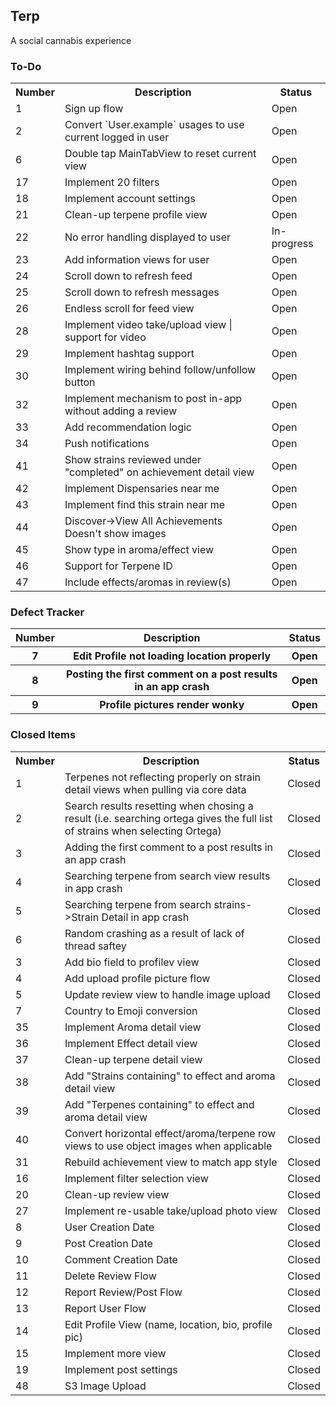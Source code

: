 ## Terp
A social cannabis experience

### To-Do

<table>
<tr><th>Number</th><th>Description</th><th>Status</th></tr>
<tr><td>1</td><td>Sign up flow</td><td>Open</td></tr>
<tr><td>2</td><td>Convert `User.example` usages to use current logged in user</td><td>Open</td></tr>
<tr><td>6</td><td>Double tap MainTabView to reset current view</td><td>Open</td></tr>
<tr><td>17</td><td>Implement 20 filters</td><td>Open</td></tr>
<tr><td>18</td><td>Implement account settings</td><td>Open</td></tr>
<tr><td>21</td><td>Clean-up terpene profile view</td><td>Open</td></tr>
<tr><td>22</td><td>No error handling displayed to user</td><td>In-progress</td></tr>
<tr><td>23</td><td>Add information views for user</td><td>Open</td></tr>
<tr><td>24</td><td>Scroll down to refresh feed</td><td>Open</td></tr>
<tr><td>25</td><td>Scroll down to refresh messages</td><td>Open</td></tr>
<tr><td>26</td><td>Endless scroll for feed view</td><td>Open</td></tr>
<tr><td>28</td><td>Implement video take/upload view | support for video</td><td>Open</td></tr>
<tr><td>29</td><td>Implement hashtag support</td><td>Open</td></tr>
<tr><td>30</td><td>Implement wiring behind follow/unfollow button</td><td>Open</td></tr>
<tr><td>32</td><td>Implement mechanism to post in-app without adding a review</td><td>Open</td></tr>
<tr><td>33</td><td>Add recommendation logic</td><td>Open</td></tr>
<tr><td>34</td><td>Push notifications</td><td>Open</td></tr>
<tr><td>41</td><td>Show strains reviewed under "completed" on achievement detail view</td><td>Open</td></tr>
<tr><td>42</td><td>Implement Dispensaries near me</td><td>Open</td></tr>
<tr><td>43</td><td>Implement find this strain near me</td><td>Open</td></tr>
<tr><td>44</td><td>Discover->View All Achievements Doesn't show images</td><td>Open</td></tr>
<tr><td>45</td><td>Show type in aroma/effect view</td><td>Open</td></tr>
<tr><td>46</td><td>Support for Terpene ID</td><td>Open</td></tr>
<tr><td>47</td><td>Include effects/aromas in review(s)</td><td>Open</td></tr>
</table>                                                                                                                                                                                                                                                                                                                                                       


### Defect Tracker

<table>
<tr><th>Number</th><th>Description</th><th>Status</th></tr>
<tr><th>7</th><th>Edit Profile not loading location properly</th><th>Open</th></tr>
<tr><th>8</th><th>Posting the first comment on a post results in an app crash</th><th>Open</th></tr>
<tr><th>9</th><th>Profile pictures render wonky</th><th>Open</th></tr>
</table>


### Closed Items
<table>
<tr><th>Number</th><th>Description</th><th>Status</th></tr>
<tr><td>1</td><td>Terpenes not reflecting properly on strain detail views when pulling via core data</td><td>Closed</td></tr>
<tr><td>2</td><td>Search results resetting when chosing a result (i.e. searching ortega gives the full list of strains when selecting Ortega) </td><td>Closed</td></tr>
<tr><td>3</td><td>Adding the first comment to a post results in an app crash</td><td>Closed</td></tr>
<tr><td>4</td><td>Searching terpene from search view results in app crash</td><td>Closed</td></tr>
<tr><td>5</td><td>Searching terpene from search strains->Strain Detail in app crash</td><td>Closed</td></tr>
<tr><td>6</td><td>Random crashing as a result of lack of thread saftey</td><td>Closed</td></tr>
<tr><td>3</td><td>Add bio field to profilev view</td><td>Closed</td></tr>
<tr><td>4</td><td>Add upload profile picture flow</td><td>Closed</td></tr>
<tr><td>5</td><td>Update review view to handle image upload</td><td>Closed</td></tr>
<tr><td>7</td><td>Country to Emoji conversion</td><td>Closed</td></tr>
<tr><td>35</td><td>Implement Aroma detail view</td><td>Closed</td></tr>
<tr><td>36</td><td>Implement Effect detail view</td><td>Closed</td></tr>
<tr><td>37</td><td>Clean-up terpene detail view</td><td>Closed</td></tr>
<tr><td>38</td><td>Add "Strains containing" to effect and aroma detail view</td><td>Closed</td></tr>
<tr><td>39</td><td>Add "Terpenes containing" to effect and aroma detail view</td><td>Closed</td></tr>
<tr><td>40</td><td>Convert horizontal effect/aroma/terpene row views to use object images when applicable</td><td>Closed</td></tr>
<tr><td>31</td><td>Rebuild achievement view to match app style</td><td>Closed</td></tr>
<tr><td>16</td><td>Implement filter selection view</td><td>Closed</td></tr>
<tr><td>20</td><td>Clean-up review view</td><td>Closed</td></tr>
<tr><td>27</td><td>Implement re-usable take/upload photo view</td><td>Closed</td></tr>
<tr><td>8</td><td>User Creation Date</td><td>Closed</td></tr>
<tr><td>9</td><td>Post Creation Date</td><td>Closed</td></tr>
<tr><td>10</td><td>Comment Creation Date</td><td>Closed</td></tr>
<tr><td>11</td><td>Delete Review Flow</td><td>Closed</td></tr>
<tr><td>12</td><td>Report Review/Post Flow</td><td>Closed</td></tr>
<tr><td>13</td><td>Report User Flow</td><td>Closed</td></tr>
<tr><td>14</td><td>Edit Profile View (name, location, bio, profile pic)</td><td>Closed</td></tr>
<tr><td>15</td><td>Implement more view</td><td>Closed</td></tr>
<tr><td>19</td><td>Implement post settings</td><td>Closed</td></tr>
<tr><td>48</td><td>S3 Image Upload</td><td>Closed</td></tr>
</table>

